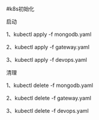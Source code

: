 #k8s初始化
 
 启动
 
 1、kubectl apply -f mongodb.yaml
 
 2、kubectl apply -f gateway.yaml
 
 3、kubectl apply -f devops.yaml
 
 清理
 
 1、kubectl delete -f mongodb.yaml
 
 2、kubectl delete -f gateway.yaml
 
 3、kubectl delete -f devops.yaml
 
 